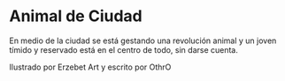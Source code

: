 Animal de Ciudad
===

En medio de la ciudad se está gestando una revolución animal y un joven tímido y reservado está en el centro de todo, sin darse cuenta.

Ilustrado por Erzebet Art y escrito por OthrO
